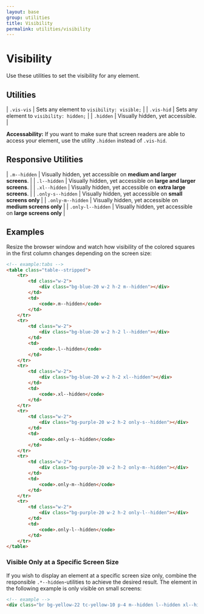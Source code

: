 ```yaml
---
layout: base
group: utilities
title: Visibility
permalink: utilities/visibility
---
```


# Visibility

<p class="intro">Use these utilities to set the visibility for any element.</p>

## Utilities

| `.vis-vis` | Sets any element to `visibility: visible;` |
| `.vis-hid` | Sets any element to `visibility: hidden;`  |
| `.hidden`  | Visually hidden, yet accessible.           |

<p class="hint hint--negative"><b>Accessability:</b> If you want to make sure that screen readers are able to access your element, use the utility <code>.hidden</code> instead of <code>.vis-hid</code>.</p>

## Responsive Utilities

| `.m--hidden`      | Visually hidden, yet accessible on **medium and larger screens**. |
| `.l--hidden`      | Visually hidden, yet accessible on **large and larger screens**.  |
| `.xl--hidden`     | Visually hidden, yet accessible on **extra large screens**.       |
| `.only-s--hidden` | Visually hidden, yet accessible on **small screens only**         |
| `.only-m--hidden` | Visually hidden, yet accessible on **medium screens only**        |
| `.only-l--hidden` | Visually hidden, yet accessible on **large screens only**         |

## Examples

Resize the browser window and watch how visibility of the colored squares in the first column changes depending on the screen size:

```html
<!-- example:tabs -->
<table class="table--stripped">
    <tr>
        <td class="w-2">
            <div class="bg-blue-20 w-2 h-2 m--hidden"></div>
        </td>
        <td>
            <code>.m--hidden</code>
        </td>
    </tr>
    <tr>
        <td class="w-2">
            <div class="bg-blue-20 w-2 h-2 l--hidden"></div>
        </td>
        <td>
            <code>.l--hidden</code>
        </td>
    </tr>
    <tr>
        <td class="w-2">
            <div class="bg-blue-20 w-2 h-2 xl--hidden"></div>
        </td>
        <td>
            <code>.xl--hidden</code>
        </td>
    </tr>
    <tr>
        <td class="w-2">
            <div class="bg-purple-20 w-2 h-2 only-s--hidden"></div>
        </td>
        <td>
            <code>.only-s--hidden</code>
        </td>
    </tr>
    <tr>
        <td class="w-2">
            <div class="bg-purple-20 w-2 h-2 only-m--hidden"></div>
        </td>
        <td>
            <code>.only-m--hidden</code>
        </td>
    </tr>
    <tr>
        <td class="w-2">
            <div class="bg-purple-20 w-2 h-2 only-l--hidden"></div>
        </td>
        <td>
            <code>.only-l--hidden</code>
        </td>
    </tr>
</table>
```

### Visible Only at a Specific Screen Size

If you wish to display an element at a specific screen size only, combine the responsible `.*--hidden`-utilities to achieve the desired result. The element in the following example is only visible on small screens:

```html
<!-- example -->
<div class="br bg-yellow-22 tc-yellow-10 p-4 m--hidden l--hidden xl--hidden">visible <b>only on small</b> screens</div>
```